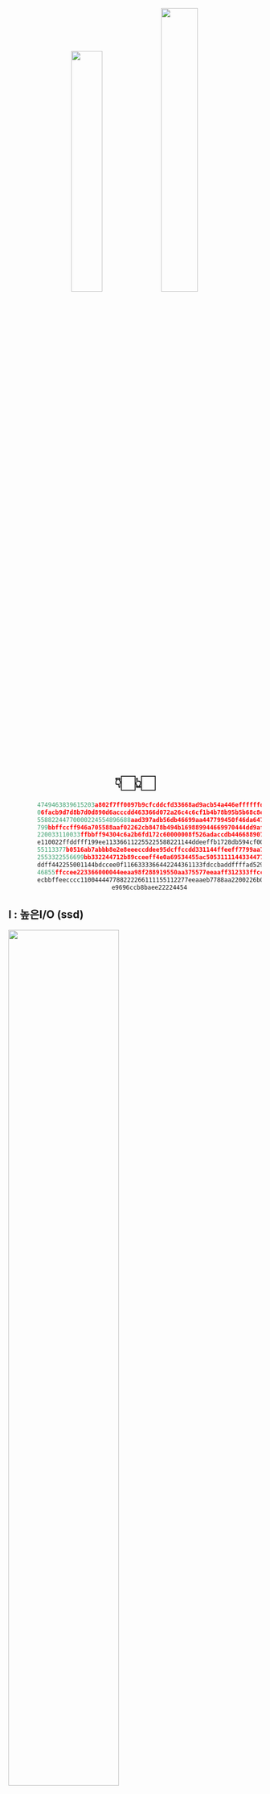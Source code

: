 
<div align="center">

<img src="아이유5.gif" width="35%" /><img src="아이유3.gif" width="38%" />

# 👇🏻👆🏻


```python
        4749463839615203a802f7ff0097b9cfcddcfd33668ad9acb54a446effffffd193925b1a2b8aaabbefbacdb27
        06facb9d7d8b7d0d890d6acccdd463366d072a26c4c6cf1b4b78b95b5b68c8e77aabb000011904d516a739433
        55882244770000224554896688aad397adb56db46699aa447799450f46da64751122665577992233772244887
        799bbffccff946a705588aaf02262cb8478b494b169889944669970444dd9afef6c3149904c92558899eeffff
        220033110033ffbbff94304c6a2b6fd172c60000008f526adaccdb44668890718effddee000033b451b292071
        e110022ffddfff199ee113366112255225588221144ddeeffb1728db594cf00225511447099ccd72211330011
        55113377b0516ab7abbb8e2e8eeeccddee95dcffccdd331144ffeeff7799aa714c8b6a76aa908a94bbddee222
        2553322556699bb332244712b89cceeff4e0a69534455ac50531111443344779470ad33448872677cffaaffbb
        ddff442255001144bdccee0f1166333366442244361133fdccbaddffffad52955577aa553355f396ae443355b
        46855ffccee223366000044eeaa98f288919550aa375577eeaaff312333ffcccc2f000aaacceedcaa98225577
        ecbbffeecccc110044447788222266111155112277eeaaeb7788aa2200226b0c73333355360033edddeeeacce
        e9696ccb8baee22224454
```


</div>

## I : 높은I/O (ssd)
<img src="https://github.com/user-attachments/assets/df14a4d8-a86c-423a-bbdd-4fcd042c6c51" width="66%" />

| **인스턴스** | **vCPU** | **메모리(GiB)** | **인스턴스 스토리지(GB)** | **네트워킹 성능(Gbps)** | **실행 시간** | **평균 CPU 사용량** | **평균 메모리 사용량** |
| --- | --- | --- | --- | --- | --- | --- | --- |
| i3.large | 2 | 15.25 | 1 x 475 NVMe SSD | 최대 10 | 9693.98 ms | 49.50% | 4.70% |
| i3.xlarge | 4 | 30.5 | 1 x 950 NVMe SSD | 최대 10 | 11434.90 ms | 21.54% | 2.64% |
| i3.2xlarge | 8 | 61 | 1 x 1,900 NVMe SSD | 최대 10 | 9736.63 ms | 12.32% | 1.96% |


## d : 높은I/O (hdd)
<img src="https://github.com/user-attachments/assets/bc1084b4-0910-4415-a4a8-efb38d4ff9af" width="66%" />

| **인스턴스** | **vCPU** | **메모리(GiB)** | **인스턴스 스토리지(GB)** | **네트워크 성능** | **실행 시간** | **평균 CPU 사용량** | **평균 메모리 사용량** |
| --- | --- | --- | --- | --- | --- | --- | --- |
| d2.xlarge | 4 | 30.5 | 3 x 2000 HDD | 중간 | 10086.27 ms | 23.88% | 2.64% |
| d2.2xlarge | 8 | 61 | 6 x 2000 HDD | 높음 | 9761.97 ms | 12.34% | 1.80% |

## C : 컴퓨팅 
<img src="https://github.com/user-attachments/assets/997bd9bd-1111-471e-8819-ad7f0800df08" width="66%" />

| **인스턴스** | **vCPU** | **메모리(GiB)** | **스토리지** | **전용 EBS 대역폭(Mbps)** | **네트워크 성능** | **실행 시간** | **평균 CPU 사용량** | **평균 메모리 사용량** |
| --- | --- | --- | --- | --- | --- | --- | --- | --- |
| c4.large | 2 | 3.75 | EBS 전용 | 500 | 중간 | 7299.39 ms | 49.32% | 14.76% |
| c4.xlarge | 4 | 7.5 | EBS 전용 | 750 | 높음 | 7768.09 ms | 23.84% | 7.66% |
| c4.2xlarge | 8 | 15 | EBS 전용 | 1,000 | 높음 | 7781.95 ms | 11.94% | 4.12% |


## m : 범용
<img src="https://github.com/user-attachments/assets/0e40cdc4-f20d-4e1b-a8bb-621c34c7f9c5" width="66%" />

| **인스턴스** | **vCPU** | **메모리(GiB)** | **스토리지** | **전용 EBS 대역폭(Mbps)** | **네트워크 성능** | **실행 시간** | **평균 CPU 사용량** | **평균 메모리 사용량** |
| --- | --- | --- | --- | --- | --- | --- | --- | --- |
| m4.large | 2 | 8 | EBS 전용 | 450 | 중간 | 9075.25 ms | 49.10% | 7.58% |
| m4.xlarge | 4 | 16 | EBS 전용 | 750 | 높음 | 8787.36 ms | 24.62% | 3.92% |
| m4.2xlarge | 8 | 32 | EBS 전용 | 1,000 | 높음 | 8668.05 ms | 12.38% | 2.32% |

## t3 : 성능 순간 확장
<img src="https://github.com/user-attachments/assets/718ea4ca-fa84-438c-aa43-c6aae29ff1d3" width="66%" />

| **인스턴스** | **vCPU** | **시간당 CPU 크레딧** | **메모리(GiB)** | **스토리지** | **네트워크 성능(Gbps)** | **실행 시간** | **평균 CPU 사용량** | **평균 메모리 사용량** |
| --- | --- | --- | --- | --- | --- | --- | --- | --- |
| t3.large | 2 | 36 | 8 | EBS 전용 | 최대 5 | 10858.74 ms | 47.82% | 7.5% |
| t3.xlarge | 4 | 96 | 16 | EBS 전용 | 최대 5 | 10063.79 ms | 22.70% | 3.84% |
| t3.2xlarge | 8 | 192 | 32 | EBS 전용 | 최대 5 | 9133.77 ms | 11.88% | 2.42% |

## t2(x86) : 
<img src="https://github.com/user-attachments/assets/64d8341f-39ce-4228-b685-b65bc141a9a2" width="66%" />

| **인스턴스** | **vCPU** | **시간당 CPU 크레딧** | **메모리(GiB)** | **스토리지** | **네트워크 성능** | **실행 시간** | **평균 CPU 사용량** | **평균 메모리 사용량** |
| --- | --- | --- | --- | --- | --- | --- | --- | --- |
| t2.large | 2 | 36 | 8 | EBS 전용 | 낮음에서 중간 | 8506.82 ms | 47.54% | 7.18% |
| t2.xlarge | 4 | 54 | 16 | EBS 전용 | 중간 | 8124.47 ms | 25.46% | 3.72% |
| t2.2xlarge | 8 | 81 | 32 | EBS 전용 | 중간 | 8197.03 ms | 23.74% | 2.60% |


## t2(ARM) :
<img src="https://github.com/user-attachments/assets/8bdb0f05-b50d-43ff-bbd3-d6d80664f41a" width="66%" />

| **인스턴스** | **vCPU** | **시간당 CPU 크레딧** | **메모리(GiB)** | **스토리지** | **네트워크 성능** | **실행 시간** | **평균 CPU 사용량** | **평균 메모리 사용량** |
| --- | --- | --- | --- | --- | --- | --- | --- | --- |
| t4g.large | 2 | 8 | 30% | 36 | 최대 5 | 9133.60 ms | 47.78% | 6.38% |
| t4g.xlarge | 4 | 16 | 40% | 96 | 최대 5 | 9012.53 ms | 24.64% | 3.92% |
| t4g.2xlarge | 8 | 32 | 40% | 192 | 최대 5 | 8450.15 ms | 12.40% | 2.52% |

---

---
# 📑 분석 1
![alt text](image.png)

### 1. **처음 실행 시 초기화 오버헤드**:

- EC2 인스턴스를 생성한 직후에는 시스템이 초기화되고 필요한 자원을 준비하는 시간이 필요할 수 있습니다. 이로 인해 초기 실행 시간은 길어질 수 있습니다.

### 2. **캐시와 메모리 관리**:

- 인스턴스가 실행된 후 일정 시간이 지나면 운영 체제가 자주 사용하는 데이터나 코드의 캐시를 유지하여 성능을 향상시킬 수 있습니다. 이로 인해 코드 실행 시간이 줄어들 수 있습니다.

---
# 📑 분석 2
- I 시리즈(높은 I/O)보다 C 시리즈(높은 컴퓨팅)가 더 빠른 이유: 해당 작업이 단순한 파일 I/O가 아니라 GIF → Blob → GIF 변환 과정에서 연산 작업이 포함되기 때문에, 높은 컴퓨팅 성능을 제공하는 C 시리즈가 더 적합했을 것으로 보입니다.
- 의문: I 시리즈가 D 시리즈보다 느리게 동작하는 이유에 대해 명확히 알 수 없습니다.
---

# 📑 분석 3

| **인스턴스** | **vCPU*** | **메모리(GiB)** | **스토리지** | **전용 EBS 대역폭(Mbps)** | **네트워크 성능***** | **실행 시간** | 평균 CPU 사용량 |
| --- | --- | --- | --- | --- | --- | --- | --- |
| m4.large | 2 | 8 | EBS 전용 | 450 | 중간 | 9075.25 ms | 49.10% |
| m4.xlarge | 4 | 16 | EBS 전용 | 750 | 높음 | 8787.36 ms | 24.62% |
- xlarge가 large보다 성능이 두 배정도 좋은데 왜 cpu 사용량을 1/2로 줄여서 프로그램을 실행할까? 비슷하게 cpu를 50%정도 사용하면 실행시간이 1/2로 줄어들지 않을까?
    - **CPU는 가능한 최소한의 리소스를 사용하여 작업을 수행하며, 이로 인해 CPU 사용량이 낮아질 수 있습니다.**
    - **CPU는 필요한 만큼만 리소스를 사용하고, 나머지는 대기 상태로 유지하여 시스템의 전반적인 성능과 안정성을 높이는 것이 중요**

